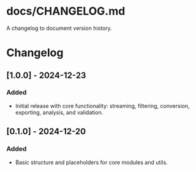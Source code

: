 # docs/CHANGELOG.md
A changelog to document version history.

# Changelog

## [1.0.0] - 2024-12-23
### Added
- Initial release with core functionality: streaming, filtering, conversion, exporting, analysis, and validation.

## [0.1.0] - 2024-12-20
### Added
- Basic structure and placeholders for core modules and utils.